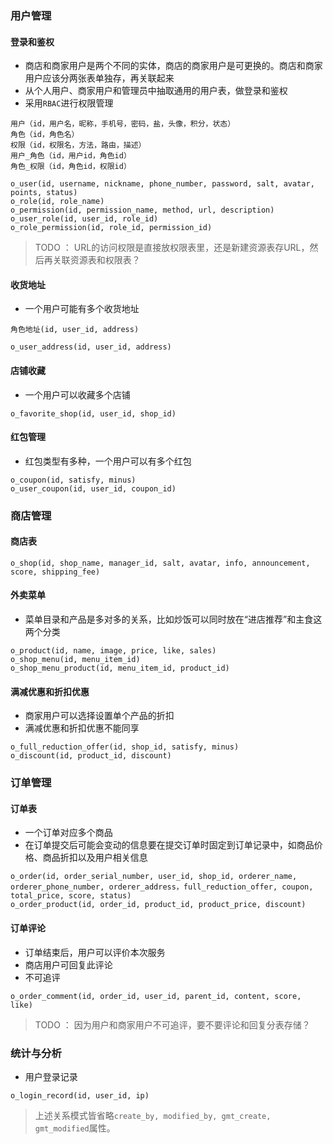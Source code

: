### 用户管理
#### 登录和鉴权
- 商店和商家用户是两个不同的实体，商店的商家用户是可更换的。商店和商家用户应该分两张表单独存，再关联起来
- 从个人用户、商家用户和管理员中抽取通用的用户表，做登录和鉴权
- 采用`RBAC`进行权限管理
```
用户（id，用户名，昵称，手机号，密码，盐，头像，积分，状态）
角色（id，角色名）
权限（id，权限名，方法，路由，描述）
用户_角色（id，用户id，角色id）
角色_权限（id，角色id，权限id）
```
```
o_user(id, username, nickname, phone_number, password, salt, avatar, points, status)
o_role(id, role_name)
o_permission(id, permission_name, method, url, description)
o_user_role(id, user_id, role_id)
o_role_permission(id, role_id, permission_id)
```
> TODO ： URL的访问权限是直接放权限表里，还是新建资源表存URL，然后再关联资源表和权限表？
#### 收货地址
- 一个用户可能有多个收货地址
```
角色地址(id, user_id, address)
```
```
o_user_address(id, user_id, address)
```
#### 店铺收藏
- 一个用户可以收藏多个店铺
```
o_favorite_shop(id, user_id, shop_id)
```
#### 红包管理
- 红包类型有多种，一个用户可以有多个红包
```
o_coupon(id, satisfy, minus)
o_user_coupon(id, user_id, coupon_id)
```
### 商店管理
#### 商店表
```
o_shop(id, shop_name, manager_id, salt, avatar, info, announcement, score, shipping_fee)
```
#### 外卖菜单
- 菜单目录和产品是多对多的关系，比如炒饭可以同时放在“进店推荐”和主食这两个分类
```
o_product(id, name, image, price, like, sales)
o_shop_menu(id, menu_item_id)
o_shop_menu_product(id, menu_item_id, product_id)
```
#### 满减优惠和折扣优惠
- 商家用户可以选择设置单个产品的折扣
- 满减优惠和折扣优惠不能同享
```
o_full_reduction_offer(id, shop_id, satisfy, minus)
o_discount(id, product_id, discount)
```
### 订单管理

#### 订单表
- 一个订单对应多个商品
- 在订单提交后可能会变动的信息要在提交订单时固定到订单记录中，如商品价格、商品折扣以及用户相关信息
```
o_order(id, order_serial_number, user_id, shop_id, orderer_name, orderer_phone_number, orderer_address，full_reduction_offer, coupon, total_price, score, status)
o_order_product(id, order_id, product_id, product_price, discount)
```
#### 订单评论
- 订单结束后，用户可以评价本次服务
- 商店用户可回复此评论
- 不可追评
```
o_order_comment(id, order_id, user_id, parent_id, content, score, like)
```
> TODO ： 因为用户和商家用户不可追评，要不要评论和回复分表存储？
### 统计与分析
- 用户登录记录
```
o_login_record(id, user_id, ip)
```
> 上述关系模式皆省略`create_by, modified_by, gmt_create, gmt_modified`属性。

<!--stackedit_data:
eyJoaXN0b3J5IjpbMjEzNTc0NjgwMiwtMTk0ODk1NTgwMCwtMT
Y3Njk4MDg1NSwtMTUxNDgwNTYyMywtMTIyMzAwOTY1MiwxMTA3
NjUzMDkzLC0yMDcxODczNzQ2LDkxODkxMzEzNSwtMTE3NjM1MT
EyNSwtOTY0NTAwOTg0LDE1NDM5NDcyMTUsLTEwOTM5NTEzODEs
MTcwMzA2OTI1MywxNTg1Mzg4NzA4LDM2MzIwODQ4LC0xNTEzNz
U3ODU0LC0xMDE5ODAzMzQ1LDEyNjA2MjUyOTAsLTEwNjkzNjY5
ODcsLTE1NDU1NjgwMjNdfQ==
-->